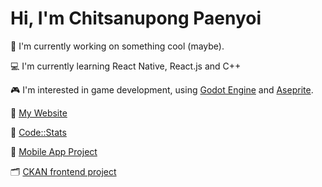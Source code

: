 # Hi, I'm Chitsanupong Paenyoi



🌿 I'm currently working on something cool (maybe).

💻 I'm currently learning React Native, React.js and C++

🎮 I'm interested in game development, using [Godot Engine](https://github.com/godotengine/godot) and [Aseprite](https://github.com/aseprite/aseprite).

🗿 [My Website](https://jcsnp-portfolio.vercel.app/)

🗿 [Code::Stats](https://codestats.net/users/JcsnP)

📱 [Mobile App Project](https://github.com/JcsnP/MyPace)

🗂️ [CKAN frontend project](https://github.com/JcsnP/datasets-with-ckan-demo-frontend)

<!--
## Tech Stack
### Advanced
[![My Advanced Skills](https://skillicons.dev/icons?i=html,css,js,python,bootstrap,postman,react,express,gitgub)](https://skillicons.dev)
### Intermediate
[![My intermediate Skills](https://skillicons.dev/icons?i=cpp,flask,nodejs,mysql,mongodb,java,tailwind,emotion)](https://skillicons.dev)
### Beginner
[![My beginner Skills](https://skillicons.dev/icons?i=go,nextjs,php,postgres,ts,pug,fastapi,sequelize)](https://skillicons.dev)

### Currently learning
[![interested in](https://skillicons.dev/icons?i=babel,flutter,kotlin,redis,threejs,vim)](https://skillicons.dev)

### My Github Stats
[![GitHub Streak](https://streak-stats.demolab.com?user=JcsnP&theme=dark&border_radius=7&date_format=j%20M%5B%20Y%5D)](https://git.io/streak-stats)
-->
